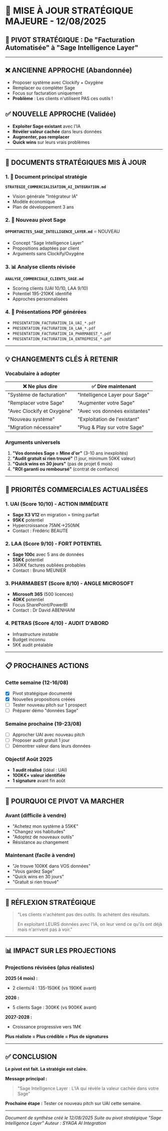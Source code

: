 # 📢 MISE À JOUR STRATÉGIQUE MAJEURE - 12/08/2025

## 🔄 PIVOT STRATÉGIQUE : De "Facturation Automatisée" à "Sage Intelligence Layer"

---

## ❌ ANCIENNE APPROCHE (Abandonnée)
- Proposer système avec Clockify + Oxygène
- Remplacer ou compléter Sage
- Focus sur facturation uniquement
- **Problème** : Les clients n'utilisent PAS ces outils !

## ✅ NOUVELLE APPROCHE (Validée)
- **Exploiter Sage existant** avec l'IA
- **Révéler valeur cachée** dans leurs données
- **Augmenter, pas remplacer**
- **Quick wins** sur leurs vrais problèmes

---

## 📁 DOCUMENTS STRATÉGIQUES MIS À JOUR

### 1. 🎯 Document principal stratégie
**`STRATEGIE_COMMERCIALISATION_AI_INTEGRATION.md`**
- Vision générale "Intégrateur IA"
- Modèle économique
- Plan de développement 3 ans

### 2. 🧠 Nouveau pivot Sage
**`OPPORTUNITES_SAGE_INTELLIGENCE_LAYER.md`** ⭐ NOUVEAU
- Concept "Sage Intelligence Layer"
- Propositions adaptées par client
- Arguments sans Clockify/Oxygène

### 3. 📊 Analyse clients révisée  
**`ANALYSE_COMMERCIALE_CLIENTS_SAGE.md`**
- Scoring clients (UAI 10/10, LAA 9/10)
- Potentiel 195-210K€ identifié
- Approches personnalisées

### 4. 📄 Présentations PDF générées
- `PRESENTATION_FACTURATION_IA_UAI_*.pdf`
- `PRESENTATION_FACTURATION_IA_LAA_*.pdf`
- `PRESENTATION_FACTURATION_IA_PHARMABEST_*.pdf`
- `PRESENTATION_FACTURATION_IA_ENTREPRISE_*.pdf`

---

## 💡 CHANGEMENTS CLÉS À RETENIR

### Vocabulaire à adopter
| ❌ Ne plus dire | ✅ Dire maintenant |
|----------------|-------------------|
| "Système de facturation" | "Intelligence Layer pour Sage" |
| "Remplacer votre Sage" | "Augmenter votre Sage" |
| "Avec Clockify et Oxygène" | "Avec vos données existantes" |
| "Nouveau système" | "Exploitation de l'existant" |
| "Migration nécessaire" | "Plug & Play sur votre Sage" |

### Arguments universels
1. **"Vos données Sage = Mine d'or"** (3-10 ans inexploités)
2. **"Audit gratuit si rien trouvé"** (1 jour, minimum 50K€ valeur)
3. **"Quick wins en 30 jours"** (pas de projet 6 mois)
4. **"ROI garanti ou remboursé"** (contrat de confiance)

---

## 🎯 PRIORITÉS COMMERCIALES ACTUALISÉES

### 1. UAI (Score 10/10) - ACTION IMMÉDIATE
- **Sage X3 V12** en migration = timing parfait
- **95K€** potentiel
- Hypercroissance 75M€→250M€
- Contact : Frédéric BEAUTE

### 2. LAA (Score 9/10) - FORT POTENTIEL
- **Sage 100c** avec 5 ans de données
- **55K€** potentiel  
- 340K€ factures oubliées probables
- Contact : Bruno MEUNIER

### 3. PHARMABEST (Score 8/10) - ANGLE MICROSOFT
- **Microsoft 365** (500 licences)
- **40K€** potentiel
- Focus SharePoint/PowerBI
- Contact : Dr David ABENHAIM

### 4. PETRAS (Score 4/10) - AUDIT D'ABORD
- Infrastructure instable
- Budget inconnu
- 5K€ audit préalable

---

## 📋 PROCHAINES ACTIONS

### Cette semaine (12-16/08)
- [x] Pivot stratégique documenté
- [x] Nouvelles propositions créées
- [ ] Tester nouveau pitch sur 1 prospect
- [ ] Préparer démo "données Sage"

### Semaine prochaine (19-23/08)
- [ ] Approcher UAI avec nouveau pitch
- [ ] Proposer audit gratuit 1 jour
- [ ] Démontrer valeur dans leurs données

### Objectif Août 2025
- **1 audit réalisé** (idéal : UAI)
- **100K€+ valeur identifiée**
- **1 signature** avant fin août

---

## 🚀 POURQUOI CE PIVOT VA MARCHER

### Avant (difficile à vendre)
- "Achetez mon système à 55K€"
- "Changez vos habitudes"  
- "Adoptez de nouveaux outils"
- Résistance au changement

### Maintenant (facile à vendre)
- "Je trouve 100K€ dans VOS données"
- "Vous gardez Sage"
- "Quick wins en 30 jours"
- "Gratuit si rien trouvé"

---

## 💭 RÉFLEXION STRATÉGIQUE

> "Les clients n'achètent pas des outils.
> Ils achètent des résultats.
> 
> En exploitant LEURS données avec l'IA,
> on leur vend ce qu'ils ont déjà
> mais n'arrivent pas à voir."

---

## 📊 IMPACT SUR LES PROJECTIONS

### Projections révisées (plus réalistes)

**2025 (4 mois) :**
- 2 clients/4 : 135-150K€ (vs 190K€ avant)

**2026 :**
- 5 clients Sage : 300K€ (vs 900K€ avant)

**2027-2028 :**
- Croissance progressive vers 1M€

**Plus réaliste = Plus crédible = Plus de signatures**

---

## ✅ CONCLUSION

**Le pivot est fait. La stratégie est claire.**

**Message principal :**
> "Sage Intelligence Layer : 
> L'IA qui révèle la valeur cachée dans votre Sage"

**Prochaine étape :**
Tester ce nouveau pitch sur UAI cette semaine.

---

*Document de synthèse créé le 12/08/2025*
*Suite au pivot stratégique "Sage Intelligence Layer"*
*Auteur : SYAGA AI Integration*